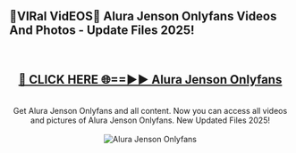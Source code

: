 <h2>🔴VIRal VidEOS🔴 Alura Jenson Onlyfans Videos And Photos - Update Files 2025!</h2>
<br>
<div align="center">
<h2><a href="https://virallinks.top/odZfE0" rel="nofollow">🔴 CLICK HERE 🌐==►► Alura Jenson Onlyfans</a></h2>
<br>
Get Alura Jenson Onlyfans and all content. Now you can access all videos and pictures of Alura Jenson Onlyfans. New Updated Files 2025!
<br>
<br>
<a href="https://virallinks.top/odZfE0" rel="nofollow" data-target="animated-image.originalLink"><img src="https://i.imgur.com/dJHk4Zq.gif)" alt="Alura Jenson Onlyfans" style="max-width: 100%; display: inline-block;" data-target="animated-image.originalImage"></a>
</div>
<br>

